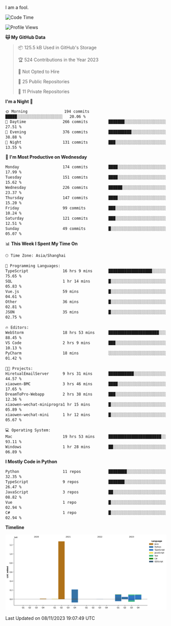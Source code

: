 I am a fool.

<!--START_SECTION:waka-->
![Code Time](http://img.shields.io/badge/Code%20Time-863%20hrs%2026%20mins-blue)

![Profile Views](http://img.shields.io/badge/Profile%20Views-4-blue)

**🐱 My GitHub Data** 

> 📦 125.5 kB Used in GitHub's Storage 
 > 
> 🏆 524 Contributions in the Year 2023
 > 
> 🚫 Not Opted to Hire
 > 
> 📜 25 Public Repositories 
 > 
> 🔑 11 Private Repositories 
 > 
**I'm a Night 🦉** 

```text
🌞 Morning                194 commits         █████░░░░░░░░░░░░░░░░░░░░   20.06 % 
🌆 Daytime                266 commits         ███████░░░░░░░░░░░░░░░░░░   27.51 % 
🌃 Evening                376 commits         ██████████░░░░░░░░░░░░░░░   38.88 % 
🌙 Night                  131 commits         ███░░░░░░░░░░░░░░░░░░░░░░   13.55 % 
```
📅 **I'm Most Productive on Wednesday** 

```text
Monday                   174 commits         ████░░░░░░░░░░░░░░░░░░░░░   17.99 % 
Tuesday                  151 commits         ████░░░░░░░░░░░░░░░░░░░░░   15.62 % 
Wednesday                226 commits         ██████░░░░░░░░░░░░░░░░░░░   23.37 % 
Thursday                 147 commits         ████░░░░░░░░░░░░░░░░░░░░░   15.20 % 
Friday                   99 commits          ███░░░░░░░░░░░░░░░░░░░░░░   10.24 % 
Saturday                 121 commits         ███░░░░░░░░░░░░░░░░░░░░░░   12.51 % 
Sunday                   49 commits          █░░░░░░░░░░░░░░░░░░░░░░░░   05.07 % 
```


📊 **This Week I Spent My Time On** 

```text
🕑︎ Time Zone: Asia/Shanghai

💬 Programming Languages: 
TypeScript               16 hrs 9 mins       ███████████████████░░░░░░   75.65 % 
SQL                      1 hr 14 mins        █░░░░░░░░░░░░░░░░░░░░░░░░   05.83 % 
Vue.js                   59 mins             █░░░░░░░░░░░░░░░░░░░░░░░░   04.61 % 
Other                    36 mins             █░░░░░░░░░░░░░░░░░░░░░░░░   02.81 % 
JSON                     35 mins             █░░░░░░░░░░░░░░░░░░░░░░░░   02.75 % 

🔥 Editors: 
WebStorm                 18 hrs 53 mins      ██████████████████████░░░   88.45 % 
VS Code                  2 hrs 9 mins        ███░░░░░░░░░░░░░░░░░░░░░░   10.13 % 
PyCharm                  18 mins             ░░░░░░░░░░░░░░░░░░░░░░░░░   01.42 % 

🐱‍💻 Projects: 
HiretualEmailServer      9 hrs 31 mins       ███████████░░░░░░░░░░░░░░   44.57 % 
xiaowen-BMC              3 hrs 46 mins       ████░░░░░░░░░░░░░░░░░░░░░   17.65 % 
DreamToPro-Webapp        2 hrs 38 mins       ███░░░░░░░░░░░░░░░░░░░░░░   12.36 % 
xiaowen-wechat-miniprogra1 hr 15 mins        █░░░░░░░░░░░░░░░░░░░░░░░░   05.89 % 
xiaowen-wechat-mini      1 hr 12 mins        █░░░░░░░░░░░░░░░░░░░░░░░░   05.67 % 

💻 Operating System: 
Mac                      19 hrs 53 mins      ███████████████████████░░   93.11 % 
Windows                  1 hr 28 mins        ██░░░░░░░░░░░░░░░░░░░░░░░   06.89 % 
```

**I Mostly Code in Python** 

```text
Python                   11 repos            ████████░░░░░░░░░░░░░░░░░   32.35 % 
TypeScript               9 repos             ███████░░░░░░░░░░░░░░░░░░   26.47 % 
JavaScript               3 repos             ██░░░░░░░░░░░░░░░░░░░░░░░   08.82 % 
Vue                      1 repo              █░░░░░░░░░░░░░░░░░░░░░░░░   02.94 % 
C#                       1 repo              █░░░░░░░░░░░░░░░░░░░░░░░░   02.94 % 
```



**Timeline**

![Lines of Code chart](https://raw.githubusercontent.com/VeejaLiu/VeejaLiu/master/assets/bar_graph.png)


 Last Updated on 08/11/2023 19:07:49 UTC
<!--END_SECTION:waka-->
